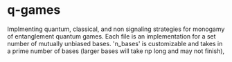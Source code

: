 # q-games
Implmenting quantum, classical, and non signaling strategies for monogamy of entanglement quantum games. Each file is an implementation for a set number of mutually unbiased bases. 'n_bases' is customizable and takes in a prime number of bases (larger bases will take np long and may not finish), 
